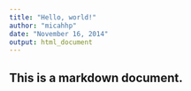 ```yaml
---
title: "Hello, world!"
author: "micahhp"
date: "November 16, 2014"
output: html_document
---
```


## This is a markdown document.